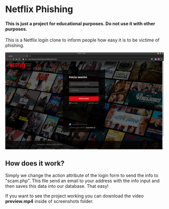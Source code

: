 # Netflix Phishing

#### This is just a project for educational purposes. Do not use it with other purposes.

This is a Netflix login clone to inform people how easy it is to be victime of phishing. 

<img src="https://raw.githubusercontent.com/jcontrerasroberto/netflix-phishing/master/screenshots/view.png" title="" alt="" width="755">

## How does it work?

Simply we change the action attribute of the login form to send the info to "scam.php". This file send an email to your address with the info input and then saves this data into our database. That easy!

If you want to see the project working you can download the video **preview.mp4** inside of screenshots folder.


